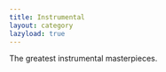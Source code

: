 ```yaml
---
title: Instrumental
layout: category
lazyload: true
---
```

The greatest instrumental masterpieces.
